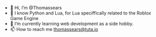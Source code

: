 - 👋 Hi, I’m @Thomassears
- 👀 I know Python and Lua, for Lua speciffically related to the Roblox Game Engine
- 🌱 I’m currently learning web development as a side hobby.
- 📫 How to reach me thomassears@tuta.io

